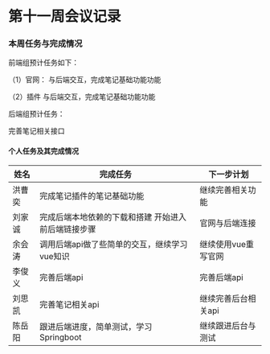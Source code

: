 # 第十一周会议记录

### 本周任务与完成情况

前端组预计任务如下：

（1）官网：
与后端交互，完成笔记基础功能功能

（2）插件
与后端交互，完成笔记基础功能功能



后端组预计任务：

完善笔记相关接口



#### 个人任务及其完成情况

| 姓名   | 完成任务                                            | 下一步计划          |
| ------ | --------------------------------------------------- | ------------------- |
| 洪曹奕 | 完成笔记插件的笔记基础功能                          | 继续完善相关功能    |
| 刘家诚 | 完成后端本地依赖的下载和搭建 开始进入前后端链接步骤 | 官网与后端连接      |
| 余会涛 | 调用后端api做了些简单的交互，继续学习vue知识        | 继续使用vue重写官网 |
| 李俊义 | 完善后端api                                         | 完善后端api         |
| 刘思凯 | 完善笔记相关api                                     | 继续完善后台相关api |
| 陈岳阳 | 跟进后端进度，简单测试，学习Springboot              | 继续跟进后台与测试  |

